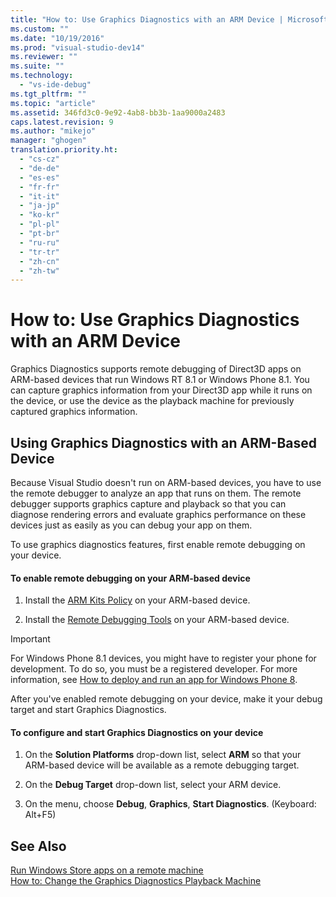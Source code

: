 ```yaml
---
title: "How to: Use Graphics Diagnostics with an ARM Device | Microsoft Docs"
ms.custom: ""
ms.date: "10/19/2016"
ms.prod: "visual-studio-dev14"
ms.reviewer: ""
ms.suite: ""
ms.technology: 
  - "vs-ide-debug"
ms.tgt_pltfrm: ""
ms.topic: "article"
ms.assetid: 346fd3c0-9e92-4ab8-bb3b-1aa9000a2483
caps.latest.revision: 9
ms.author: "mikejo"
manager: "ghogen"
translation.priority.ht: 
  - "cs-cz"
  - "de-de"
  - "es-es"
  - "fr-fr"
  - "it-it"
  - "ja-jp"
  - "ko-kr"
  - "pl-pl"
  - "pt-br"
  - "ru-ru"
  - "tr-tr"
  - "zh-cn"
  - "zh-tw"
---
```

# How to: Use Graphics Diagnostics with an ARM Device
Graphics Diagnostics supports remote debugging of Direct3D apps on ARM-based devices that run Windows RT 8.1 or Windows Phone 8.1. You can capture graphics information from your Direct3D app while it runs on the device, or use the device as the playback machine for previously captured graphics information.  
  
## Using Graphics Diagnostics with an ARM-Based Device  
 Because Visual Studio doesn't run on ARM-based devices, you have to use the remote debugger to analyze an app that runs on them. The remote debugger supports graphics capture and playback so that you can diagnose rendering errors and evaluate graphics performance on these devices just as easily as you can debug your app on them.  
  
 To use graphics diagnostics features, first enable remote debugging on your device.  
  
#### To enable remote debugging on your ARM-based device  
  
1.  Install the [ARM Kits Policy](http://msdn.microsoft.com/windows/desktop/dn469188) on your ARM-based device.  
  
2.  Install the [Remote Debugging Tools](http://go.microsoft.com/fwlink/?LinkId=393086) on your ARM-based device.  
  
> [!IMPORTANT]
>  For Windows Phone 8.1 devices, you might have to register your phone for development. To do so, you must be a registered developer. For more information, see [How to deploy and run an app for Windows Phone 8](http://msdn.microsoft.com/library/windowsphone/develop/ff402565.aspx).  
  
 After you've enabled remote debugging on your device, make it your debug target and start Graphics Diagnostics.  
  
#### To configure and start Graphics Diagnostics on your device  
  
1.  On the **Solution Platforms** drop-down list, select **ARM** so that your ARM-based device will be available as a remote debugging target.  
  
2.  On the **Debug Target** drop-down list, select your ARM device.  
  
3.  On the menu, choose **Debug**, **Graphics**, **Start Diagnostics**. (Keyboard: Alt+F5)  
  
## See Also  
 [Run Windows Store apps on a remote machine](../debugger/run-windows-store-apps-on-a-remote-machine.md)   
 [How to: Change the Graphics Diagnostics Playback Machine](../debugger/how-to--change-the-graphics-diagnostics-playback-machine.md)
